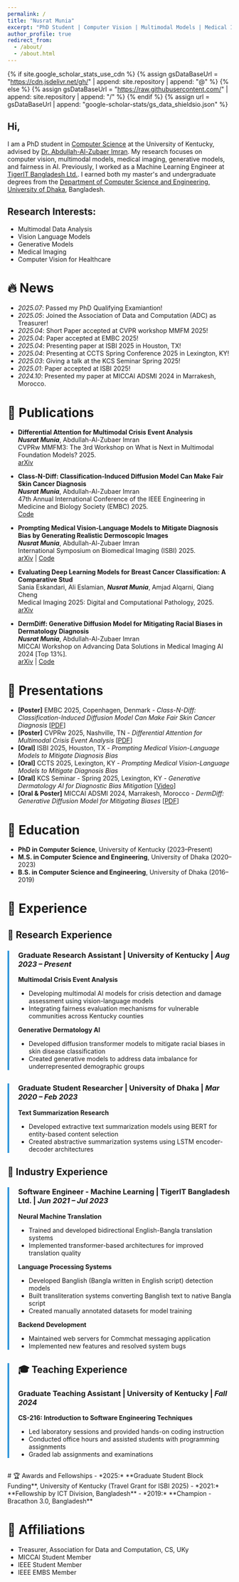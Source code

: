 ```yaml
---
permalink: /
title: "Nusrat Munia"
excerpt: "PhD Student | Computer Vision | Multimodal Models | Medical Imaging | Fairness"
author_profile: true
redirect_from: 
  - /about/
  - /about.html
---
```


{% if site.google_scholar_stats_use_cdn %}
{% assign gsDataBaseUrl = "https://cdn.jsdelivr.net/gh/" | append: site.repository | append: "@" %}
{% else %}
{% assign gsDataBaseUrl = "https://raw.githubusercontent.com/" | append: site.repository | append: "/" %}
{% endif %}
{% assign url = gsDataBaseUrl | append: "google-scholar-stats/gs_data_shieldsio.json" %}

<span class='anchor' id='about-me'></span>

## Hi,

I am a PhD student in [Computer Science](https://engr.uky.edu/academics/departments/cs) at the University of Kentucky, advised by [Dr. Abdullah-Al-Zubaer Imran](https://aaz-imran.github.io/). My research focuses on computer vision, multimodal models, medical imaging, generative models, and fairness in AI. Previously, I worked as a Machine Learning Engineer at [TigerIT Bangladesh Ltd.](https://www.tigerit.com/). I earned both my master's and undergraduate degrees from the [Department of Computer Science and Engineering, University of Dhaka](https://cse.du.ac.bd/), Bangladesh.



## Research Interests:
- Multimodal Data Analysis
- Vision Language Models
- Generative Models
- Medical Imaging
- Computer Vision for Healthcare

# 🔥 News
- *2025.07*: Passed my PhD Qualifying Examiantion!
- *2025.05*: Joined the Association of Data and Computation (ADC) as Treasurer!
- *2025.04*: Short Paper accepted at CVPR workshop MMFM 2025!
- *2025.04*: Paper accepted at EMBC 2025!
- *2025.04*: Presenting paper at ISBI 2025 in Houston, TX!
- *2025.04*: Presenting at CCTS Spring Conference 2025 in Lexington, KY!
- *2025.03*: Giving a talk at the KCS Seminar Spring 2025!
- *2025.01*: Paper accepted at ISBI 2025!
- *2024.10*: Presented my paper at MICCAI ADSMI 2024 in Marrakesh, Morocco.

# 📝 Publications 
- **Differential Attention for Multimodal Crisis Event Analysis** <br>
  ***Nusrat Munia***,  Abdullah-Al-Zubaer Imran <br>
  CVPRw MMFM3: The 3rd Workshop on What is Next in Multimodal Foundation Models? 2025. <br>
  [arXiv](https://arxiv.org/abs/2507.05165) 

- **Class-N-Diff: Classification-Induced Diffusion Model Can Make Fair Skin Cancer Diagnosis** <br>
  ***Nusrat Munia***, Abdullah-Al-Zubaer Imran <br>
  47th Annual International Conference of the IEEE Engineering in Medicine and Biology Society (EMBC) 2025. <br>
  [Code](https://github.com/Munia03/Class-N-Diff) 

- **Prompting Medical Vision-Language Models to Mitigate Diagnosis Bias by Generating Realistic Dermoscopic Images** <br>
  ***Nusrat Munia***,  Abdullah-Al-Zubaer Imran <br>
  International Symposium on Biomedical Imaging (ISBI) 2025. <br>
  [arXiv](https://arxiv.org/abs/2504.01838) | [Code](https://github.com/Munia03/DermDiT) 

- **Evaluating Deep Learning Models for Breast Cancer Classification: A Comparative Stud** <br>
  Sania Eskandari, Ali Eslamian, ***Nusrat Munia***, Amjad Alqarni, Qiang Cheng <br>
  Medical Imaging 2025: Digital and Computational Pathology, 2025. <br>
  [arXiv](https://arxiv.org/abs/2408.16859) 

- **DermDiff: Generative Diffusion Model for Mitigating Racial Biases in Dermatology Diagnosis** <br>
  ***Nusrat Munia***,  Abdullah-Al-Zubaer Imran <br>
  MICCAI Workshop on Advancing Data Solutions in Medical Imaging AI 2024 [Top 13%]. <br>
  [arXiv](https://arxiv.org/abs/2503.17536) | [Code](https://github.com/Munia03/DermDiff) 

# 🎤 Presentations
- **[Poster]** EMBC 2025, Copenhagen, Denmark - *Class-N-Diff: Classification-Induced Diffusion Model Can Make Fair Skin Cancer Diagnosis* [[PDF](files/posters/EMBC_poster.pdf)]
- **[Poster]** CVPRw 2025, Nashville, TN - *Differential Attention for Multimodal Crisis Event Analysis* [[PDF](files/posters/cvpr25_poster.pdf)]
- **[Oral]** ISBI 2025, Houston, TX - *Prompting Medical Vision-Language Models to Mitigate Diagnosis Bias*
- **[Oral]** CCTS 2025, Lexington, KY - *Prompting Medical Vision-Language Models to Mitigate Diagnosis Bias*
- **[Oral]** KCS Seminar - Spring 2025, Lexington, KY - *Generative Dermatology AI for Diagnostic Bias Mitigation* [[Video](https://www.youtube.com/watch?v=RUWzOYEihTE)]
- **[Oral & Poster]** MICCAI ADSMI 2024, Marrakesh, Morocco - *DermDiff: Generative Diffusion Model for Mitigating Biases* [[PDF](files/posters/MICCAI2024_ADSMI_poster.pdf)]

# 📖 Education
- **PhD in Computer Science**, University of Kentucky (2023–Present)
- **M.S. in Computer Science and Engineering**, University of Dhaka (2020–2023)
- **B.S. in Computer Science and Engineering**, University of Dhaka (2016–2019)

# 💼 Experience

## 🔬 Research Experience


<div style="border-left: 4px solid #3498db; padding-left: 20px; margin-bottom: 30px;" markdown="1">

### Graduate Research Assistant | University of Kentucky | *Aug 2023 – Present*

**Multimodal Crisis Event Analysis**
- Developing multimodal AI models for crisis detection and damage assessment using vision-language models
- Integrating fairness evaluation mechanisms for vulnerable communities across Kentucky counties

**Generative Dermatology AI**
- Developed diffusion transformer models to mitigate racial biases in skin disease classification
- Created generative models to address data imbalance for underrepresented demographic groups

</div>

<div style="border-left: 4px solid #3498db; padding-left: 20px; margin-bottom: 30px;" markdown="1">

### Graduate Student Researcher | University of Dhaka | *Mar 2020 – Feb 2023*

**Text Summarization Research**
- Developed extractive text summarization models using BERT for entity-based content selection
- Created abstractive summarization systems using LSTM encoder-decoder architectures

</div>

## 🏢 Industry Experience
<div style="border-left: 4px solid #3498db; padding-left: 20px; margin-bottom: 30px;" markdown="1">

### Software Engineer - Machine Learning | TigerIT Bangladesh Ltd. |  *Jun 2021 – Jul 2023*

**Neural Machine Translation**
- Trained and developed bidirectional English-Bangla translation systems
- Implemented transformer-based architectures for improved translation quality

**Language Processing Systems**
- Developed Banglish (Bangla written in English script) detection models
- Built transliteration systems converting Banglish text to native Bangla script
- Created manually annotated datasets for model training

**Backend Development**
- Maintained web servers for Commchat messaging application
- Implemented new features and resolved system bugs


</div>

<div style="border-left: 4px solid #3498db; padding-left: 20px; margin-bottom: 30px;" markdown="1">

## 🎓 Teaching Experience

### Graduate Teaching Assistant | University of Kentucky | *Fall 2024*

**CS-216: Introduction to Software Engineering Techniques**
- Led laboratory sessions and provided hands-on coding instruction
- Conducted office hours and assisted students with programming assignments
- Graded lab assignments and examinations

</div>
# 🏆 Awards and Fellowships
- *2025:* **Graduate Student Block Funding**, University of Kentucky (Travel Grant for ISBI 2025)
- *2021:* **Fellowship by ICT Division, Bangladesh**
- *2019:* **Champion - Bracathon 3.0, Bangladesh**
<!-- - *2017:* **5th Place - National Girls’ Programming Contest** -->


# 📜 Affiliations
- Treasurer, Association for Data and Computation, CS, UKy
- MICCAI Student Member
- IEEE Student Member
- IEEE EMBS Member
